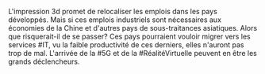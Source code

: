 L'impression 3d promet de relocaliser les emplois dans les pays développés. Mais si ces emplois industriels sont nécessaires aux économies de la Chine et d'autres pays de sous-traitances asiatiques. Alors que risquerait-il de se passer? Ces pays pourraient vouloir migrer vers les services #IT, vu la faible productivité de ces derniers, elles n'auront pas trop de mal. L'arrivée de la #5G et de la #RéalitéVirtuelle peuvent en être les grands déclencheurs.
